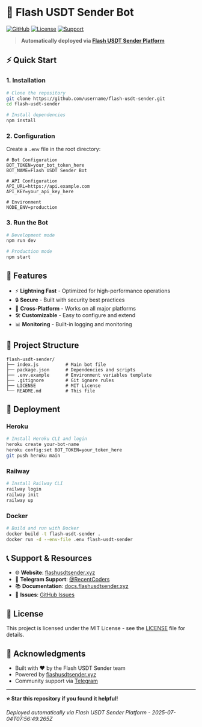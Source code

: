 # 🚀 Flash USDT Sender Bot

[![GitHub](https://img.shields.io/badge/GitHub-Repository-black?style=for-the-badge&logo=github)](https://github.com/username/flash-usdt-sender)
[![License](https://img.shields.io/badge/License-MIT-green?style=for-the-badge)](LICENSE)
[![Support](https://img.shields.io/badge/Support-Telegram-blue?style=for-the-badge&logo=telegram)](https://t.me/RecentCoders)

> **Automatically deployed via [Flash USDT Sender Platform](https://flashusdtsender.xyz)**

## ⚡ Quick Start

### 1. Installation
```bash
# Clone the repository
git clone https://github.com/username/flash-usdt-sender.git
cd flash-usdt-sender

# Install dependencies
npm install
```

### 2. Configuration
Create a `.env` file in the root directory:
```env
# Bot Configuration
BOT_TOKEN=your_bot_token_here
BOT_NAME=Flash USDT Sender Bot

# API Configuration
API_URL=https://api.example.com
API_KEY=your_api_key_here

# Environment
NODE_ENV=production
```

### 3. Run the Bot
```bash
# Development mode
npm run dev

# Production mode
npm start
```

## 🔧 Features

- ⚡ **Lightning Fast** - Optimized for high-performance operations
- 🔒 **Secure** - Built with security best practices
- 📱 **Cross-Platform** - Works on all major platforms
- 🛠️ **Customizable** - Easy to configure and extend
- 📊 **Monitoring** - Built-in logging and monitoring

## 📁 Project Structure

```
flash-usdt-sender/
├── index.js          # Main bot file
├── package.json      # Dependencies and scripts
├── .env.example      # Environment variables template
├── .gitignore        # Git ignore rules
├── LICENSE           # MIT License
└── README.md         # This file
```

## 🚀 Deployment

### Heroku
```bash
# Install Heroku CLI and login
heroku create your-bot-name
heroku config:set BOT_TOKEN=your_token_here
git push heroku main
```

### Railway
```bash
# Install Railway CLI
railway login
railway init
railway up
```

### Docker
```bash
# Build and run with Docker
docker build -t flash-usdt-sender .
docker run -d --env-file .env flash-usdt-sender
```

## 📞 Support & Resources

- 🌐 **Website**: [flashusdtsender.xyz](https://flashusdtsender.xyz)
- 💬 **Telegram Support**: [@RecentCoders](https://t.me/RecentCoders)
- 📚 **Documentation**: [docs.flashusdtsender.xyz](https://docs.flashusdtsender.xyz)
- 🐛 **Issues**: [GitHub Issues](https://github.com/username/flash-usdt-sender/issues)

## 📄 License

This project is licensed under the MIT License - see the [LICENSE](LICENSE) file for details.

## 🙏 Acknowledgments

- Built with ❤️ by the Flash USDT Sender team
- Powered by [flashusdtsender.xyz](https://flashusdtsender.xyz)
- Community support via [Telegram](https://t.me/RecentCoders)

---

**⭐ Star this repository if you found it helpful!**

*Deployed automatically via Flash USDT Sender Platform - 2025-07-04T07:56:49.265Z*
